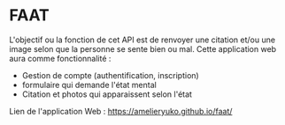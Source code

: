 # FAAT
L'objectif ou la fonction de cet API est de renvoyer une citation et/ou une image selon que la personne se sente bien ou mal.
Cette application web aura comme fonctionnalité :
- Gestion de compte (authentification, inscription)
- formulaire qui demande l'état mental
- Citation et photos qui apparaissent selon l'état

Lien de l'application Web : https://amelieryuko.github.io/faat/
